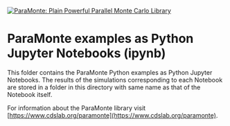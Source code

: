 [![ParaMonte: Plain Powerful Parallel Monte Carlo Library](https://www.cdslab.org/paramonte/images/paramonte.png)](https://www.cdslab.org/paramonte)  

# ParaMonte examples as Python Jupyter Notebooks (ipynb)  

This folder contains the ParaMonte Python examples as Python Jupyter Notebooks. The results of the simulations corresponding to each Notebook are stored in a folder in this directory with same name as that of the Notebook itself.  

For information about the ParaMonte library visit [https://www.cdslab.org/paramonte](https://www.cdslab.org/paramonte).  

